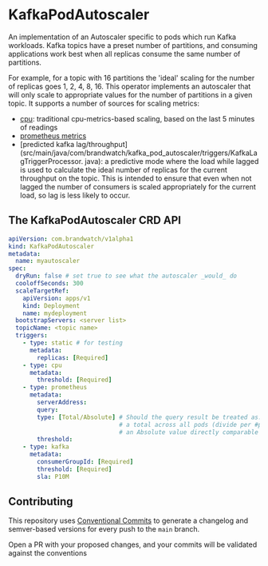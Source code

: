# KafkaPodAutoscaler

An implementation of an Autoscaler specific to pods which run Kafka workloads. Kafka topics have a preset number of partitions, and consuming applications work best when all replicas consume the same number of partitions.

For example, for a topic with 16 partitions the 'ideal' scaling for the number of replicas goes 1, 2, 4, 8, 16. This 
operator implements an autoscaler that will only scale to appropriate values for the number of partitions in a given 
topic. It supports a number of sources for scaling metrics:
* [cpu](src/main/java/com/brandwatch/kafka_pod_autoscaler/triggers/CpuTriggerProcessor.java): traditional 
  cpu-metrics-based scaling, based on the last 5 minutes of readings
* [prometheus metrics](src/main/java/com/brandwatch/kafka_pod_autoscaler/triggers/PrometheusTriggerProcessor.java)
* [predicted kafka lag/throughput](src/main/java/com/brandwatch/kafka_pod_autoscaler/triggers/KafkaLagTriggerProcessor.
  java): a predictive mode where the load while lagged is used to calculate the ideal number of replicas for the 
  current throughput on the topic.  This is intended to ensure that even when not lagged the number of consumers is 
  scaled appropriately for the current load, so lag is less likely to occur. 

## The KafkaPodAutoscaler CRD API

```yaml
apiVersion: com.brandwatch/v1alpha1
kind: KafkaPodAutoscaler
metadata:
  name: myautoscaler
spec:
  dryRun: false # set true to see what the autoscaler _would_ do
  cooloffSeconds: 300
  scaleTargetRef:
    apiVersion: apps/v1
    kind: Deployment
    name: mydeployment
  bootstrapServers: <server list>
  topicName: <topic name>
  triggers:
    - type: static # for testing
      metadata:
        replicas: [Required]
    - type: cpu
      metadata:
        threshold: [Required]
    - type: prometheus
      metadata:
        serverAddress: 
        query: 
        type: [Total/Absolute] # Should the query result be treated as:
                               # a total across all pods (divide per #pods to compare with threshold, or 
                               # an Absolute value directly comparable with threshold
        threshold: 
    - type: kafka
      metadata:
        consumerGroupId: [Required]
        threshold: [Required] 
        sla: P10M
```


## Contributing

This repository uses [Conventional Commits](https://www.conventionalcommits.org/en/v1.0.0/) to generate a changelog and semver-based versions for every push to the `main` branch.

Open a PR with your proposed changes, and your commits will be validated against the conventions
